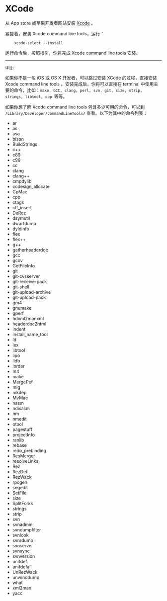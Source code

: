 # XCode

从 App store 或苹果开发者网站安装 [Xcode](https://developer.apple.com/xcode/) 。

紧接着，安装 Xcode command line tools，运行：

        xcode-select --install

运行命令后，按照指引，你将完成 Xcode command line tools 安装。

---
`译注`:

如果你不是一名 iOS 或 OS X 开发者，可以跳过安装 XCode 的过程，直接安装  Xcode command line tools 。安装完成后，你将可以直接在 terminal 中使用主要的命令，比如：`make, GCC, clang, perl, svn, git, size, strip, strings, libtool, cpp `等等。

如果你想了解 Xcode command line tools 包含多少可用的命令，可以到 `/Library/Developer/CommandLineTools/` 查看。以下为其中的命令列表：
* ar
* as
* asa
* bison
* BuildStrings
* c++
* c89
* c99
* cc
* clang
* clang++
* cmpdylib
* codesign_allocate
* CpMac
* cpp
* ctags
* ctf_insert
* DeRez
* dsymutil
* dwarfdump
* dyldinfo
* flex
* flex++
* g++
* gatherheaderdoc
* gcc
* gcov
* GetFileInfo
* git
* git-cvsserver
* git-receive-pack
* git-shell
* git-upload-archive
* git-upload-pack
* gm4
* gnumake
* gperf
* hdxml2manxml
* headerdoc2html
* indent
* install_name_tool
* ld
* lex
* libtool
* lipo
* lldb
* lorder
* m4
* make
* MergePef
* mig
* mkdep
* MvMac
* nasm
* ndisasm
* nm
* nmedit
* otool
* pagestuff
* projectInfo
* ranlib
* rebase
* redo_prebinding
* ResMerger
* resolveLinks
* Rez
* RezDet
* RezWack
* rpcgen
* segedit
* SetFile
* size
* SplitForks
* strings
* strip
* svn
* svnadmin
* svndumpfilter
* svnlook
* svnrdump
* svnserve
* svnsync
* svnversion
* unifdef
* unifdefall
* UnRezWack
* unwinddump
* what
* xml2man
* yacc
